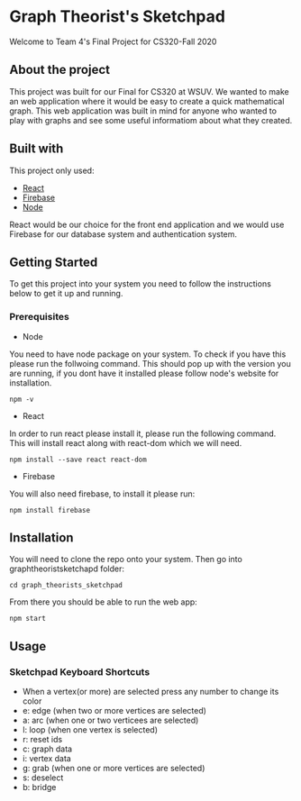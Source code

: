 # Graph Theorist's Sketchpad
Welcome to Team 4's Final Project for CS320-Fall 2020

## About the project
This project was built for our Final for CS320 at WSUV. We wanted to make an web application where it would be easy to create a quick mathematical graph. This web application was built in mind for anyone who wanted to play with graphs and see some useful informatiom about what they created. 

## Built with
This project only used: 
- [React](https://reactjs.org/) 
- [Firebase](https://firebase.google.com/)
- [Node](https://nodejs.org/en/)

React would be our choice for the front end application and we would use Firebase for our database system and authentication system. 

## Getting Started
To get this project into your system you need to follow the instructions below to get it up and running. 

### Prerequisites 
- Node

You need to have node package on your system. To check if you have this please run the follwoing command. This should pop up with the version you are running, if you dont have it installed please follow node's website for installation. 
```
npm -v
```

- React

In order to run react please install it, please run the following command. This will install react along with react-dom which we will need. 
```
npm install --save react react-dom
```

- Firebase 

You will also need firebase, to install it please run: 

```
npm install firebase
```

## Installation 
You will need to clone the repo onto your system. Then go into graphtheoristsketchapd folder: 
```
cd graph_theorists_sketchpad
```

From there you should be able to run the web app: 

```
npm start
```

## Usage 
### Sketchpad Keyboard Shortcuts
- When a vertex(or more) are selected press any number to change its color
- e: edge (when two or more vertices are selected)
- a: arc (when one or two verticees are selected)
- l: loop (when one vertex is selected)
- r: reset ids
- c: graph data
- i: vertex data
- g: grab (when one or more vertices are selected)
- s: deselect
- b: bridge




